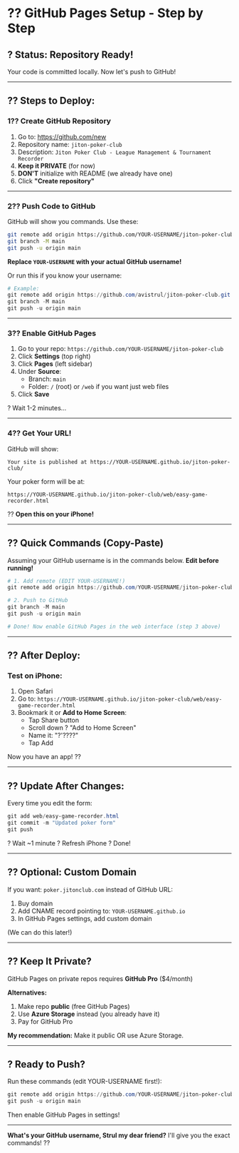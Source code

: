 # ?? GitHub Pages Setup - Step by Step

## ? Status: Repository Ready!

Your code is committed locally. Now let's push to GitHub!

---

## ?? **Steps to Deploy:**

### **1?? Create GitHub Repository**

1. Go to: https://github.com/new
2. Repository name: `jiton-poker-club`
3. Description: `Jiton Poker Club - League Management & Tournament Recorder`
4. **Keep it PRIVATE** (for now)
5. **DON'T** initialize with README (we already have one)
6. Click **"Create repository"**

---

### **2?? Push Code to GitHub**

GitHub will show you commands. Use these:

```bash
git remote add origin https://github.com/YOUR-USERNAME/jiton-poker-club.git
git branch -M main
git push -u origin main
```

**Replace `YOUR-USERNAME` with your actual GitHub username!**

Or run this if you know your username:

```powershell
# Example:
git remote add origin https://github.com/avistrul/jiton-poker-club.git
git branch -M main
git push -u origin main
```

---

### **3?? Enable GitHub Pages**

1. Go to your repo: `https://github.com/YOUR-USERNAME/jiton-poker-club`
2. Click **Settings** (top right)
3. Click **Pages** (left sidebar)
4. Under **Source**:
   - Branch: `main`
   - Folder: `/` (root) or `/web` if you want just web files
5. Click **Save**

? Wait 1-2 minutes...

---

### **4?? Get Your URL!**

GitHub will show:
```
Your site is published at https://YOUR-USERNAME.github.io/jiton-poker-club/
```

Your poker form will be at:
```
https://YOUR-USERNAME.github.io/jiton-poker-club/web/easy-game-recorder.html
```

?? **Open this on your iPhone!**

---

## ?? **Quick Commands (Copy-Paste)**

Assuming your GitHub username is in the commands below. **Edit before running!**

```powershell
# 1. Add remote (EDIT YOUR-USERNAME!)
git remote add origin https://github.com/YOUR-USERNAME/jiton-poker-club.git

# 2. Push to GitHub
git branch -M main
git push -u origin main

# Done! Now enable GitHub Pages in the web interface (step 3 above)
```

---

## ?? **After Deploy:**

### **Test on iPhone:**

1. Open Safari
2. Go to: `https://YOUR-USERNAME.github.io/jiton-poker-club/web/easy-game-recorder.html`
3. Bookmark it or **Add to Home Screen**:
   - Tap Share button
   - Scroll down ? "Add to Home Screen"
   - Name it: "?'????"
   - Tap Add

Now you have an app! ??

---

## ?? **Update After Changes:**

Every time you edit the form:

```powershell
git add web/easy-game-recorder.html
git commit -m "Updated poker form"
git push
```

? Wait ~1 minute ? Refresh iPhone ? Done!

---

## ?? **Optional: Custom Domain**

If you want: `poker.jitonclub.com` instead of GitHub URL:

1. Buy domain
2. Add CNAME record pointing to: `YOUR-USERNAME.github.io`
3. In GitHub Pages settings, add custom domain

(We can do this later!)

---

## ?? **Keep It Private?**

GitHub Pages on private repos requires **GitHub Pro** ($4/month)

**Alternatives:**
1. Make repo **public** (free GitHub Pages)
2. Use **Azure Storage** instead (you already have it)
3. Pay for GitHub Pro

**My recommendation:** Make it public OR use Azure Storage.

---

## ? **Ready to Push?**

Run these commands (edit YOUR-USERNAME first!):

```powershell
git remote add origin https://github.com/YOUR-USERNAME/jiton-poker-club.git
git push -u origin main
```

Then enable GitHub Pages in settings!

---

**What's your GitHub username, Strul my dear friend?** I'll give you the exact commands! ??
